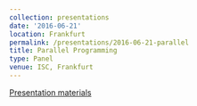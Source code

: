 ```yaml
---
collection: presentations
date: '2016-06-21'
location: Frankfurt
permalink: /presentations/2016-06-21-parallel
title: Parallel Programming
type: Panel
venue: ISC, Frankfurt
---
```


[Presentation materials](http://www.isc-hpc.com/isc16_ap/sessiondetails.htm?t=session&o=345&a=select&ra=personendetails)
